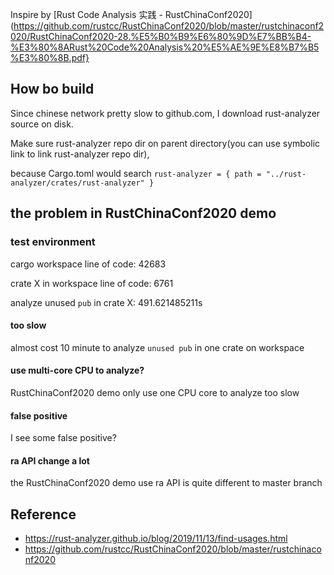 
Inspire by [Rust Code Analysis 实践 - RustChinaConf2020](https://github.com/rustcc/RustChinaConf2020/blob/master/rustchinaconf2020/RustChinaConf2020-28.%E5%B0%B9%E6%80%9D%E7%BB%B4-%E3%80%8ARust%20Code%20Analysis%20%E5%AE%9E%E8%B7%B5%E3%80%8B.pdf} 

## How bo build

Since chinese network pretty slow to github.com, I download rust-analyzer source on disk.

Make sure rust-analyzer repo dir on parent directory(you can use symbolic link to link rust-analyzer repo dir),

because Cargo.toml would search `rust-analyzer = { path = "../rust-analyzer/crates/rust-analyzer" }`

## the problem in RustChinaConf2020 demo

### test environment

cargo workspace line of code: 42683

crate X in workspace line of code: 6761

analyze unused `pub` in crate X: 491.621485211s

#### too slow

almost cost 10 minute to analyze `unused pub` in one crate on workspace

#### use multi-core CPU to analyze?

RustChinaConf2020 demo only use one CPU core to analyze too slow 

#### false positive

I see some false positive?

#### ra API change a lot

the RustChinaConf2020 demo use ra API is quite different to master branch



## Reference

- <https://rust-analyzer.github.io/blog/2019/11/13/find-usages.html>
- <https://github.com/rustcc/RustChinaConf2020/blob/master/rustchinaconf2020>
